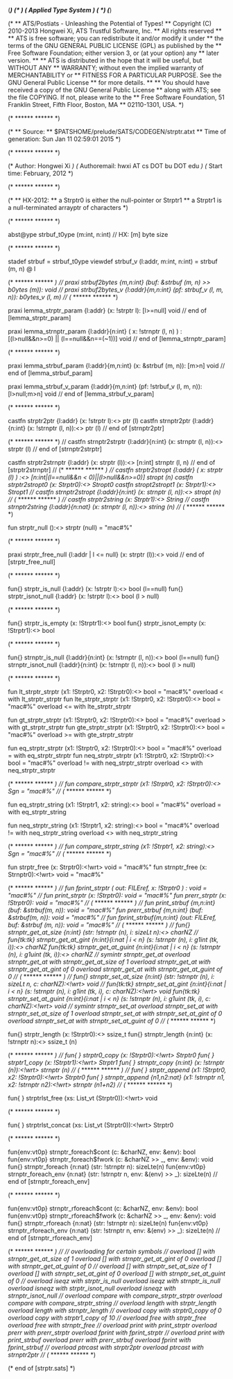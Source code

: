 (***********************************************************************)
(*                                                                     *)
(*                         Applied Type System                         *)
(*                                                                     *)
(***********************************************************************)

(*
** ATS/Postiats - Unleashing the Potential of Types!
** Copyright (C) 2010-2013 Hongwei Xi, ATS Trustful Software, Inc.
** All rights reserved
**
** ATS is free software;  you can  redistribute it and/or modify it under
** the terms of  the GNU GENERAL PUBLIC LICENSE (GPL) as published by the
** Free Software Foundation; either version 3, or (at  your  option)  any
** later version.
**
** ATS is distributed in the hope that it will be useful, but WITHOUT ANY
** WARRANTY; without  even  the  implied  warranty  of MERCHANTABILITY or
** FITNESS FOR A PARTICULAR PURPOSE.  See the  GNU General Public License
** for more details.
**
** You  should  have  received  a  copy of the GNU General Public License
** along  with  ATS;  see the  file COPYING.  If not, please write to the
** Free Software Foundation,  51 Franklin Street, Fifth Floor, Boston, MA
** 02110-1301, USA.
*)

(* ****** ****** *)

(*
** Source:
** $PATSHOME/prelude/SATS/CODEGEN/strptr.atxt
** Time of generation: Sun Jan 11 02:59:01 2015
*)

(* ****** ****** *)

(* Author: Hongwei Xi *)
(* Authoremail: hwxi AT cs DOT bu DOT edu *)
(* Start time: February, 2012 *)

(* ****** ****** *)

(*
** HX-2012:
** a Strptr0 is either the null-pointer or Strptr1
** a Strptr1 is a null-terminated arrayptr of characters
*)

(* ****** ****** *)

abst@ype
strbuf_t0ype (m:int, n:int) // HX: [m] byte size

(* ****** ****** *)

stadef
strbuf = strbuf_t0ype
viewdef
strbuf_v (l:addr, m:int, n:int) = strbuf (m, n) @ l

(* ****** ****** *)
//
praxi
strbuf2bytes
  {m,n:int} (buf: &strbuf (m, n) >> b0ytes (m)): void
//
praxi
strbuf2bytes_v
  {l:addr}{m,n:int} (pf: strbuf_v (l, m, n)): b0ytes_v (l, m)
//
(* ****** ****** *)

praxi
lemma_strptr_param
  {l:addr} (x: !strptr l): [l>=null] void
// end of [lemma_strptr_param]

praxi
lemma_strnptr_param
  {l:addr}{n:int}
(
  x: !strnptr (l, n)
) : [(l>null&&n>=0) || (l==null&&n==(~1))] void
// end of [lemma_strnptr_param]

(* ****** ****** *)

praxi
lemma_strbuf_param
  {l:addr}{m,n:int} (x: &strbuf (m, n)): [m>n] void
// end of [lemma_strbuf_param]

praxi
lemma_strbuf_v_param
  {l:addr}{m,n:int} (pf: !strbuf_v (l, m, n)): [l>null;m>n] void
// end of [lemma_strbuf_v_param]

(* ****** ****** *)

castfn
strptr2ptr
  {l:addr} (x: !strptr l):<> ptr (l)
castfn
strnptr2ptr
  {l:addr}{n:int} (x: !strnptr (l, n)):<> ptr (l)
// end of [strnptr2ptr]

(* ****** ****** *)
//
castfn
strnptr2strptr
  {l:addr}{n:int} (x: strnptr (l, n)):<> strptr (l)
// end of [strnptr2strptr]

castfn
strptr2strnptr
  {l:addr} (x: strptr (l)):<> [n:int] strnptr (l, n)
// end of [strptr2strnptr]
//
(* ****** ****** *)
//
castfn
strptr2stropt
  {l:addr}
(
  x: strptr (l)
) :<> [n:int|(l==null&&n < 0)||(l>null&&n>=0)] stropt (n)
castfn
strptr2stropt0 (x: Strptr0):<> Stropt0
castfn
stropt2stropt1 (x: Strptr1):<> Stropt1
//
castfn
strnptr2stropt
  {l:addr}{n:int} (x: strnptr (l, n)):<> stropt (n)
//
(* ****** ****** *)
//
castfn
strptr2string (x: Strptr1):<> String
//
castfn
strnptr2string
  {l:addr}{n:nat} (x: strnptr (l, n)):<> string (n)
//
(* ****** ****** *)

fun strptr_null ():<> strptr (null) = "mac#%"

(* ****** ****** *)

praxi
strptr_free_null
   {l:addr | l <= null} (x: strptr (l)):<> void
// end of [strptr_free_null]

(* ****** ****** *)

fun{}
strptr_is_null
  {l:addr} (x: !strptr l):<> bool (l==null)
fun{}
strptr_isnot_null
  {l:addr} (x: !strptr l):<> bool (l > null)

(* ****** ****** *)

fun{} strptr_is_empty (x: !Strptr1):<> bool
fun{} strptr_isnot_empty (x: !Strptr1):<> bool

(* ****** ****** *)

fun{}
strnptr_is_null
  {l:addr}{n:int} (x: !strnptr (l, n)):<> bool (l==null)
fun{}
strnptr_isnot_null
  {l:addr}{n:int} (x: !strnptr (l, n)):<> bool (l > null)

(* ****** ****** *)

fun lt_strptr_strptr
  (x1: !Strptr0, x2: !Strptr0):<> bool = "mac#%"
overload < with lt_strptr_strptr
fun lte_strptr_strptr
  (x1: !Strptr0, x2: !Strptr0):<> bool = "mac#%"
overload <= with lte_strptr_strptr

fun gt_strptr_strptr
  (x1: !Strptr0, x2: !Strptr0):<> bool = "mac#%"
overload > with gt_strptr_strptr
fun gte_strptr_strptr
  (x1: !Strptr0, x2: !Strptr0):<> bool = "mac#%"
overload >= with gte_strptr_strptr

fun eq_strptr_strptr
  (x1: !Strptr0, x2: !Strptr0):<> bool = "mac#%"
overload = with eq_strptr_strptr
fun neq_strptr_strptr
  (x1: !Strptr0, x2: !Strptr0):<> bool = "mac#%"
overload != with neq_strptr_strptr
overload <> with neq_strptr_strptr

(* ****** ****** *)
//
fun compare_strptr_strptr
  (x1: !Strptr0, x2: !Strptr0):<> Sgn = "mac#%"
//
(* ****** ****** *)

fun eq_strptr_string
  (x1: !Strptr1, x2: string):<> bool = "mac#%"
overload = with eq_strptr_string

fun neq_strptr_string
  (x1: !Strptr1, x2: string):<> bool = "mac#%"
overload != with neq_strptr_string
overload <> with neq_strptr_string

(* ****** ****** *)
//
fun compare_strptr_string
  (x1: !Strptr1, x2: string):<> Sgn = "mac#%"
//
(* ****** ****** *)

fun strptr_free (x: Strptr0):<!wrt> void = "mac#%"
fun strnptr_free (x: Strnptr0):<!wrt> void = "mac#%"

(* ****** ****** *)
//
fun
fprint_strptr
(
  out: FILEref, x: !Strptr0
) : void = "mac#%"
//
fun print_strptr (x: !Strptr0): void = "mac#%"
fun prerr_strptr (x: !Strptr0): void = "mac#%"
//
(* ****** ****** *)
//
fun print_strbuf
  {m,n:int} (buf: &strbuf(m, n)): void = "mac#%"
fun prerr_strbuf
  {m,n:int} (buf: &strbuf(m, n)): void = "mac#%"
//
fun
fprint_strbuf{m,n:int}
  (out: FILEref, buf: &strbuf (m, n)): void = "mac#%"
//
(* ****** ****** *)
//
fun{}
strnptr_get_at_size {n:int}
  (str: !strnptr (n), i: sizeLt n):<> charNZ
//
fun{tk:tk}
strnptr_get_at_gint
  {n:int}{i:nat | i < n}
  (s: !strnptr (n), i: g1int (tk, i)):<> charNZ
fun{tk:tk}
strnptr_get_at_guint
  {n:int}{i:nat | i < n}
  (s: !strnptr (n), i: g1uint (tk, i)):<> charNZ
//
symintr strnptr_get_at
overload strnptr_get_at with strnptr_get_at_size of 1
overload strnptr_get_at with strnptr_get_at_gint of 0
overload strnptr_get_at with strnptr_get_at_guint of 0
//
(* ****** ****** *)
//
fun{}
strnptr_set_at_size {n:int}
  (str: !strnptr (n), i: sizeLt n, c: charNZ):<!wrt> void
//
fun{tk:tk}
strnptr_set_at_gint
  {n:int}{i:nat | i < n}
  (s: !strnptr (n), i: g1int (tk, i), c: charNZ):<!wrt> void
fun{tk:tk}
strnptr_set_at_guint
  {n:int}{i:nat | i < n}
  (s: !strnptr (n), i: g1uint (tk, i), c: charNZ):<!wrt> void
//
symintr strnptr_set_at
overload strnptr_set_at with strnptr_set_at_size of 1
overload strnptr_set_at with strnptr_set_at_gint of 0
overload strnptr_set_at with strnptr_set_at_guint of 0
//
(* ****** ****** *)

fun{}
strptr_length (x: !Strptr0):<> ssize_t
fun{}
strnptr_length {n:int} (x: !strnptr n):<> ssize_t (n)

(* ****** ****** *)
//
fun{
} strptr0_copy (x: !Strptr0):<!wrt> Strptr0
fun{
} strptr1_copy (x: !Strptr1):<!wrt> Strptr1
fun{
} strnptr_copy
  {n:int} (x: !strnptr (n)):<!wrt> strnptr (n)
//
(* ****** ****** *)
//
fun{
} strptr_append (x1: !Strptr0, x2: !Strptr0):<!wrt> Strptr0
fun{
} strnptr_append {n1,n2:nat}
  (x1: !strnptr n1, x2: !strnptr n2):<!wrt> strnptr (n1+n2)
//
(* ****** ****** *)

fun{
} strptrlst_free (xs: List_vt (Strptr0)):<!wrt> void

(* ****** ****** *)

fun{
} strptrlst_concat (xs: List_vt (Strptr0)):<!wrt> Strptr0

(* ****** ****** *)

fun{env:vt0p}
strnptr_foreach$cont (c: &charNZ, env: &env): bool
fun{env:vt0p}
strnptr_foreach$fwork (c: &charNZ >> _, env: &env): void
fun{}
strnptr_foreach {n:nat} (str: !strnptr n): sizeLte(n)
fun{env:vt0p}
strnptr_foreach_env
  {n:nat} (str: !strnptr n, env: &(env) >> _): sizeLte(n)
// end of [strnptr_foreach_env]

(* ****** ****** *)

fun{env:vt0p}
strnptr_rforeach$cont (c: &charNZ, env: &env): bool
fun{env:vt0p}
strnptr_rforeach$fwork (c: &charNZ >> _, env: &env): void
fun{}
strnptr_rforeach {n:nat} (str: !strnptr n): sizeLte(n)
fun{env:vt0p}
strnptr_rforeach_env
  {n:nat} (str: !strnptr n, env: &(env) >> _): sizeLte(n)
// end of [strnptr_rforeach_env]

(* ****** ****** *)
//
// overloading for certain symbols
//
overload
[] with strnptr_get_at_size of 1
overload
[] with strnptr_get_at_gint of 0
overload
[] with strnptr_get_at_guint of 0
//
overload
[] with strnptr_set_at_size of 1
overload
[] with strnptr_set_at_gint of 0
overload
[] with strnptr_set_at_guint of 0
//
overload iseqz with strptr_is_null
overload iseqz with strnptr_is_null
overload isneqz with strptr_isnot_null
overload isneqz with strnptr_isnot_null
//
overload
compare with compare_strptr_strptr
overload
compare with compare_strptr_string
//
overload length with strptr_length
overload length with strnptr_length
//
overload copy with strptr0_copy of 0
overload copy with strptr1_copy of 10
//
overload free with strptr_free
overload free with strnptr_free
//
overload print with print_strptr
overload prerr with prerr_strptr
overload fprint with fprint_strptr
//
overload print with print_strbuf
overload prerr with prerr_strbuf
overload fprint with fprint_strbuf
//
overload ptrcast with strptr2ptr
overload ptrcast with strnptr2ptr
//
(* ****** ****** *)

(* end of [strptr.sats] *)